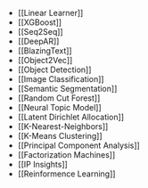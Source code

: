 - [[Linear Learner]]
- [[XGBoost]]
- [[Seq2Seq]]
- [[DeepAR]]
- [[BlazingText]]
- [[Object2Vec]]
- [[Object Detection]]
- [[Image Classification]]
- [[Semantic Segmentation]]
- [[Random Cut Forest]]
- [[Neural Topic Model]]
- [[Latent Dirichlet Allocation]]
- [[K-Nearest-Neighbors]]
- [[K-Means Clustering]]
- [[Principal Component Analysis]]
- [[Factorization Machines]]
- [[IP Insights]]
- [[Reinformence Learning]]